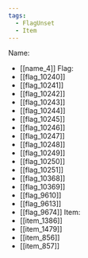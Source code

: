 ```yaml
---
tags:
  - FlagUnset
  - Item
---
```

Name:
- [[name_4]]
Flag:
- [[flag_10240]]
- [[flag_10241]]
- [[flag_10242]]
- [[flag_10243]]
- [[flag_10244]]
- [[flag_10245]]
- [[flag_10246]]
- [[flag_10247]]
- [[flag_10248]]
- [[flag_10249]]
- [[flag_10250]]
- [[flag_10251]]
- [[flag_10368]]
- [[flag_10369]]
- [[flag_9610]]
- [[flag_9613]]
- [[flag_9674]]
Item:
- [[item_1386]]
- [[item_1479]]
- [[item_856]]
- [[item_857]]
